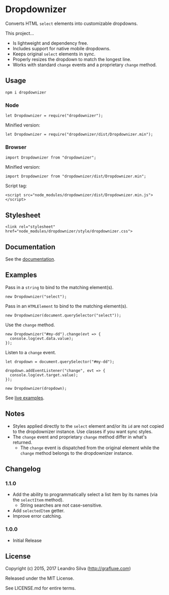 # Dropdownizer

Converts HTML `select` elements into customizable dropdowns.

This project...

- Is lightweight and dependency free.
- Includes support for native mobile dropdowns.
- Keeps original `select` elements in sync.
- Properly resizes the dropdown to match the longest line.
- Works with standard `change` events and a proprietary `change` method.

## Usage

`npm i dropdownizer`

### Node

```
let Dropdownizer = require("dropdownizer");
```

Minified version:

```
let Dropdownizer = require("dropdownizer/dist/Dropdownizer.min");
```

### Browser

```
import Dropdownizer from "dropdownizer";
```

Minified version:

```
import Dropdownizer from "dropdownizer/dist/Dropdownizer.min";
```

Script tag:

```
<script src="node_modules/dropdownizer/dist/Dropdownizer.min.js"></script>
```

## Stylesheet

```
<link rel="stylesheet" href="node_modules/dropdownizer/style/dropdownizer.css">
```

## Documentation

See the [documentation](http://grafluxe.com/o/doc/dropdownizer/Dropdownizer.html).

## Examples

Pass in a `string` to bind to the matching element(s).

```
new Dropdownizer("select");
```

Pass in an `HTMLElement` to bind to the matching element(s).

```
new Dropdownizer(document.querySelector("select"));
```

Use the `change` method.

```
new Dropdownizer("#my-dd").change(evt => {
  console.log(evt.data.value);
});
```

Listen to a `change` event.

```
let dropdown = document.querySelector("#my-dd");

dropdown.addEventListener("change", evt => {
  console.log(evt.target.value);
});

new Dropdownizer(dropdown);
```

See [live examples](http://grafluxe.com/o/doc/dropdownizer/example).

## Notes

- Styles applied directly to the `select` element and/or its `id` are not copied to the dropdownizer instance. Use classes if you want sync styles.
- The `change` event and proprietary `change` method differ in what's returned.
  - The `change` event is dispatched from the original element while the `change` method belongs to the dropdownizer instance.

## Changelog

### 1.1.0

- Add the ability to programmatically select a list item by its names (via the `selectItem` method).
  - String searches are not case-sensitive.
- Add `selectedItem` getter.
- Improve error catching.

### 1.0.0

- Initial Release

## License

Copyright (c) 2015, 2017 Leandro Silva (http://grafluxe.com)

Released under the MIT License.

See LICENSE.md for entire terms.
